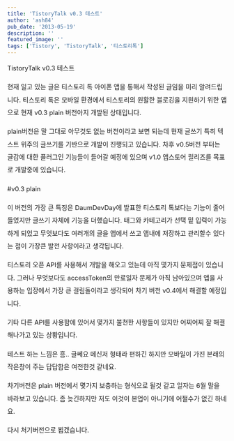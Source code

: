 ```yaml
---
title: 'TistoryTalk v0.3 테스트'
author: 'ash84'
pub_date: '2013-05-19'
description: ''
featured_image: ''
tags: ['Tistory', 'TistoryTalk', '티스토리톡']
---
```



<span style="font-size:11pt; line-height:2;">TistoryTalk v0.3 테스트</span>

<span style="font-size:11pt; line-height:2;">현재 일고 있는 글은 티스토리 톡 아이폰 앱을 통해서 작성된 글임을 미리 알려드립니다. 티스토리 톡은 모바일 환경에서 티스토리의 원활한 블로깅을 지원하기 위한 앱으로 현재 v0.3 plain 버전아지 개발된 상태입니다.</span>

<span style="font-size:11pt; line-height:2;">plain버전은 말 그대로 아무것도 없는 버전이라고 보면 되는데 현재 글쓰기 특히 텍스트 위주의 글쓰기를 기반으로 개발이 진행되고 있습니다. 차후 v0.5버전 부터는 글감에 대한 플러그인 기능들이 들어갈 예정에 있으며 v1.0 앱스토어 릴리즈를 목표로 개발중에 있습니다.</span>

<span style="font-size:11pt; line-height:2;">#v0.3 plain</span>

<span style="font-size:11pt; line-height:2;">이 버전의 가장 큰 특징은 DaumDevDay에 발표한 티스토리 톡보다는 기능이 줄어 들었지만 글쓰기 자체에 기능을 더했습니다. 태그와 카테고리가 선택 밑 입력이 가능하게 되었고 무엇보다도 여러개의 글을 앱에서 쓰고 앱내에 저장하고 관리할수 있다는 점이 가장큰 발전 사항이라고 생각됩니다. </span>

<span style="font-size:11pt; line-height:2;">티스토리 오픈 API를 사용해서 개발을 해오고 있는데 아직 몇가지 문제점이 있습니다. 그러나 무엇보다도 accessToken의 만료일자 문제가 아직 남아있으며 앱을 사용하는 입장에서 가장 큰 걸림돌이라고 생각되어 차기 버전 v0.4에서 해결할 예정입니다.</span>

<span style="font-size:11pt; line-height:2;">기타 다른 API를 사용함에 있어서 몇가지 불쳔한 사항들이 있지만 어찌어찌 잘 해결해나가고 있는 상황입니다. </span>

<span style="font-size:11pt; line-height:2;">테스트 하는 느낌은 흠.. 글쎄요 메신저 형태라 편하긴 하지만 모바일이 가진 본래의 작은창이 주는 답답함은 여전한것 같네요. </span>

<span style="font-size:11pt; line-height:2;">차기버전은 plain 버전에서 몇가지 보충하는 형식으로 될것 같고 일자는 6월 말을 바라보고 있습니다. 좀 늦긴하지만 저도 이것이 본업이 아니기에 어쩔수가 없긴 하네요. </span>

<span style="font-size:11pt; line-height:2;">다시 처기버전으로 뵙겠습니다.</span>



